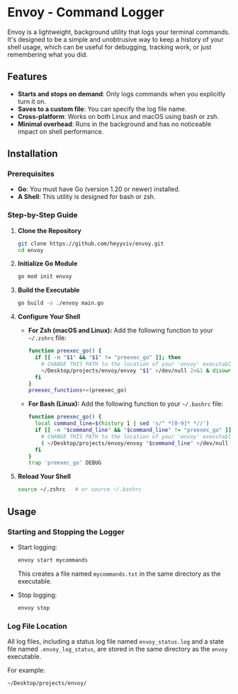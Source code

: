 # **Envoy - Command Logger**

Envoy is a lightweight, background utility that logs your terminal commands. It's designed to be a simple and unobtrusive way to keep a history of your shell usage, which can be useful for debugging, tracking work, or just remembering what you did.

## **Features**

- **Starts and stops on demand**: Only logs commands when you explicitly turn it on.  
- **Saves to a custom file**: You can specify the log file name.  
- **Cross-platform**: Works on both Linux and macOS using bash or zsh.  
- **Minimal overhead**: Runs in the background and has no noticeable impact on shell performance.

## **Installation**

### **Prerequisites**

- **Go**: You must have Go (version 1.20 or newer) installed.  
- **A Shell**: This utility is designed for bash or zsh.

### **Step-by-Step Guide**

1. **Clone the Repository**
   ```bash
   git clone https://github.com/heyyviv/envoy.git
   cd envoy
    ```

2. **Initialize Go Module**

   ```bash
   go mod init envoy
   ```

3. **Build the Executable**

   ```bash
   go build -o ./envoy main.go
   ```

4. **Configure Your Shell**

   * **For Zsh (macOS and Linux):**
     Add the following function to your `~/.zshrc` file:

     ```bash
     function preexec_go() {
       if [[ -n "$1" && "$1" != "preexec_go" ]]; then
         # CHANGE THIS PATH to the location of your 'envoy' executable
         ~/Desktop/projects/envoy/envoy "$1" >/dev/null 2>&1 & disown
       fi
     }
     preexec_functions+=(preexec_go)
     ```

   * **For Bash (Linux):**
     Add the following function to your `~/.bashrc` file:

     ```bash
     function preexec_go() {
       local command_line=$(history 1 | sed 's/^ *[0-9]* *//')
       if [[ -n "$command_line" && "$command_line" != "preexec_go" ]]; then
         # CHANGE THIS PATH to the location of your 'envoy' executable
         ( ~/Desktop/projects/envoy/envoy "$command_line" >/dev/null 2>&1 & ) disown
       fi
     }
     trap 'preexec_go' DEBUG
     ```

5. **Reload Your Shell**

   ```bash
   source ~/.zshrc   # or source ~/.bashrc
   ```

## **Usage**

### **Starting and Stopping the Logger**

* Start logging:

  ```bash
  envoy start mycommands
  ```

  This creates a file named `mycommands.txt` in the same directory as the executable.

* Stop logging:

  ```bash
  envoy stop
  ```

### **Log File Location**

All log files, including a status log file named `envoy_status.log` and a state file named `.envoy_log_status`, are stored in the same directory as the `envoy` executable.

For example:

```bash
~/Desktop/projects/envoy/
```


